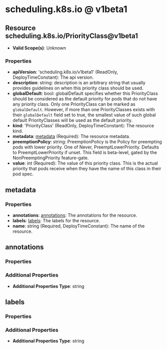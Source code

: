 # scheduling.k8s.io @ v1beta1

## Resource scheduling.k8s.io/PriorityClass@v1beta1
* **Valid Scope(s)**: Unknown
### Properties
* **apiVersion**: 'scheduling.k8s.io/v1beta1' (ReadOnly, DeployTimeConstant): The api version.
* **description**: string: description is an arbitrary string that usually provides guidelines on when this priority class should be used.
* **globalDefault**: bool: globalDefault specifies whether this PriorityClass should be considered as the default priority for pods that do not have any priority class. Only one PriorityClass can be marked as `globalDefault`. However, if more than one PriorityClasses exists with their `globalDefault` field set to true, the smallest value of such global default PriorityClasses will be used as the default priority.
* **kind**: 'PriorityClass' (ReadOnly, DeployTimeConstant): The resource kind.
* **metadata**: [metadata](#metadata) (Required): The resource metadata.
* **preemptionPolicy**: string: PreemptionPolicy is the Policy for preempting pods with lower priority. One of Never, PreemptLowerPriority. Defaults to PreemptLowerPriority if unset. This field is beta-level, gated by the NonPreemptingPriority feature-gate.
* **value**: int (Required): The value of this priority class. This is the actual priority that pods receive when they have the name of this class in their pod spec.

## metadata
### Properties
* **annotations**: [annotations](#annotations): The annotations for the resource.
* **labels**: [labels](#labels): The labels for the resource.
* **name**: string (Required, DeployTimeConstant): The name of the resource.

## annotations
### Properties
### Additional Properties
* **Additional Properties Type**: string

## labels
### Properties
### Additional Properties
* **Additional Properties Type**: string

